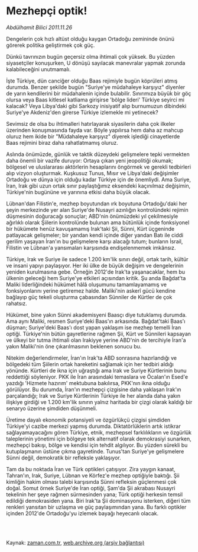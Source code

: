 # Mezhepçi optik!

*Abdülhamit Bilici 2011.11.26*

<td class="columnist-detail">
<p>Dengelerin çok hızlı altüst olduğu kaygan Ortadoğu zemininde önünü görerek politika geliştirmek çok güç.</p>
<p>
<div id="haberMetinDiv">
<p>Dünkü tavrınızın bugün geçersiz olma ihtimali çok yüksek. Bu yüzden siyasetçiler konuşurken, U dönüşü sayılacak manevralar yapmak zorunda kalabileceğini unutmamalı.
<p>İşte Türkiye, dün canciğer olduğu Baas rejimiyle bugün köprüleri atmış durumda. Benzer şekilde bugün "Suriye'ye müdahaleye karşıyız" diyenler de yarın kendilerini bir müdahalenin içinde bulabilir. Sınırımıza büyük bir göç olursa veya Baas kitlesel katliama girişirse 'bölge lideri' Türkiye seyirci mi kalacak? Veya Libya'daki gibi Sarkozy inisiyatif alıp burnumuzun dibindeki Suriye'ye Akdeniz'den girerse Türkiye izlemekle mi yetinecek?
<p>Sevimsiz de olsa bu ihtimalleri hatırlayarak siyasilerin daha çok ilkeler üzerinden konuşmasında fayda var. Böyle yapılırsa hem daha az mahcup oluruz hem ikide bir "Müdahaleye karşıyız" diyerek işlediği cinayetlerde Baas rejimini biraz daha rahatlatmamış oluruz.
<p>Aslında önümüzde, günlük ve taktik düzeydeki gelişmelere tepki vermekten daha önemli bir vazife duruyor: Ortaya çıkan yeni jeopolitiği okumak; bölgesel ve uluslararası aktörlerin hesaplarını öngörmek ve gerekli tedbirleri alıp vizyon oluşturmak. Kuşkusuz Tunus, Mısır ve Libya'daki değişimler Ortadoğu ve dünya için olduğu kadar Türkiye için de önemliydi. Ama Suriye, İran, Irak gibi uzun ortak sınır paylaştığımız eksendeki kaçınılmaz değişimin, Türkiye'nin bugününe ve yarınına etkisi daha büyük olacak.
<p>Lübnan'dan Filistin'e, mezhep boyutundan ırk boyutuna Ortadoğu'daki her şeyin merkezinde yer alan Suriye'de Nusayri azınlığın kontrolündeki rejimin düşmesinin doğuracağı sonuçlar; ABD'nin önümüzdeki yıl çekilmesiyle ağırlıklı olarak Şiilerin kontrolünde bulunan ama bütünlük içinde fonksiyonel bir hükümete henüz kavuşamamış Irak'taki Şii, Sünni, Kürt üçgeninde patlayacak gelişmeler; bir yandan kendi içinde diğer yandan Batı ile ciddi gerilim yaşayan İran'ın bu gelişmelere karşı alacağı tutum; bunların İsrail, Filistin ve Lübnan'a yansımaları karşısında endişelenmemek imkânsız.
<p>Türkiye, Irak ve Suriye ile sadece 1.200 km'lik sınırı değil, ortak tarih, kültür ve insani yapıyı paylaşıyor. Her iki ülke de büyük değişim ve dengelerinin yeniden kurulmasına gebe. Örneğin 2012'de Irak'ta yaşanacaklar, hem bu ülkenin geleceği hem Suriye'ye etkileri açısından kritik. Şu anda Bağdat'ta Maliki liderliğindeki hükümet hâlâ oluşumunu tamamlayamamış ve fonksiyonlarını yerine getiremez halde. Maliki'nin askerî gücü kendine bağlayıp güç tekeli oluşturma çabasından Sünniler de Kürtler de çok rahatsız.
<p>Hükümet, bine yakın Sünni akademisyeni Baasçı diye tutuklamış durumda. Ama aynı Maliki, resmen Suriye'deki Baas'ın arkasında. Bağdat'taki Baas'ı düşman; Suriye'deki Baas'ı dost yapan yaklaşım ise mezhep temelli İran optiği. Türkiye'nin bütün gayretlerine rağmen Şii, Kürt ve Sünnileri kapsayan ve ülkeyi bir tutma ihtimali olan Irakiyye yerine ABD'nin de tercihiyle İran'a yakın Maliki'nin öne çıkarılmasının beklenen sonucu bu.
<p>Nitekim değerlendirmeler, İran'ın Irak'ta ABD sonrasına hazırlandığı ve bölgedeki tüm Şiilerin ortak hareketini sağlamak için her tedbiri aldığı yönünde. Kürtleri de ikna için uğraştığı ama Irak ve Suriye Kürtlerinin bunu reddettiği söyleniyor. PKK ile İran arasındaki temaslara ve Öcalan'ın Esed'e yazdığı 'Hizmete hazırım' mektubuna bakılırsa, PKK'nın ikna olduğu görülüyor. Bu durumda, İran'ın mezhepçi çizgisine daha yaklaşan Irak'ın parçalandığı; Irak ve Suriye Kürtlerinin Türkiye ile her alanda daha yakın ilişkiye girdiği ve 1.200 km'lik sınırın yalnız haritada bir çizgi olarak kaldığı bir senaryo üzerine şimdiden düşünmeli.
<p>Üretime dayalı ekonomik potansiyeli ve özgürlükçü çizgisi şimdiden Türkiye'yi cazibe merkezi yapmış durumda. Diktatörlüklerin artık istikrar sağlayamayacağını gören Türkiye, etnik, mezhepsel farklılıkların ve özgürlük taleplerinin yönetimi için bölgeye tek alternatif olarak demokrasiyi sunarken, mezhepçi bakışı, bölge ve kendisi için tehdit algılıyor. Bu yüzden sürekli bu kutuplaşmanın üstüne çıkma gayretinde. Tunus'tan Suriye'ye gelişmelere Sünni değil, demokratik bir refleksle yaklaşıyor.
<p>Tam da bu noktada İran ve Türk optikleri çatışıyor. Zira yaygın kanaat, Tahran'ın, Irak, Suriye, Lübnan ve Körfez'e mezhep optiğiyle baktığı. Şii kimliğin hakim olması talebi karşısında Sünni refleksin güçlenmesi çok doğal. Somut örnek Suriye'de İran optiği, Şam'da Şii akrabası Nusayri tekelinin her şeye rağmen sürmesinden yana; Türk optiği herkesin temsil edildiği demokrasiden yana. Biri Irak'ta Şii dominasyonu isterken, diğeri tüm renkleri yansıtan bir uzlaşma ve güç paylaşımından yana. Bu farklı optikler içinden 2012'de Ortadoğu'yu izlemek bayağı heyecanlı olacak. </p></p></p></p></p></p></p></p></p></p></div>
</p>


<p><br>
		 </br></p></td>

Kaynak: [zaman.com.tr](http://zaman.com.tr/yazar.do?yazino=1206639), [web.archive.org (arşiv bağlantısı)](http://web.archive.org/web/20120129150618/http://www.zaman.com.tr:80/yazar.do?yazino=1206639)
